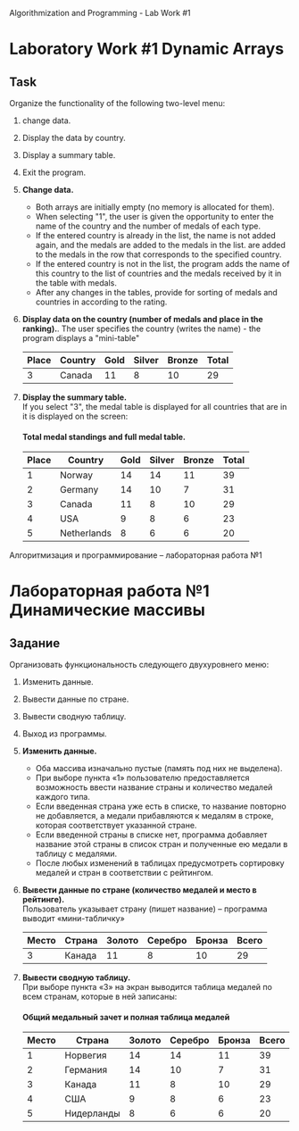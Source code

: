 Algorithmization and Programming - Lab Work #1

# Laboratory Work #1 Dynamic Arrays

## Task

Organize the functionality of the following two-level menu:

1. change data.
2. Display the data by country.
3. Display a summary table.
4. Exit the program.


1. **Change data.**
   - Both arrays are initially empty (no memory is allocated for them).
   - When selecting "1", the user is given the opportunity to enter the name of the country
     and the number of medals of each type.
   - If the entered country is already in the list, the name is not added again, and the medals are added to the medals in the list.
     are added to the medals in the row that corresponds to the specified country.
   - If the entered country is not in the list, the program adds the name of this country to the list of
     countries and the medals received by it in the table with medals.
   - After any changes in the tables, provide for sorting of medals and countries in
     according to the rating.
2. **Display data on the country (number of medals and place in the ranking).**\.
   The user specifies the country (writes the name) - the program displays a "mini-table"

   | Place | Country  | Gold | Silver | Bronze | Total |
   |-------|----------|------|--------|--------|-------|
   | 3     | Canada   | 11   | 8      | 10     | 29    |

3. **Display the summary table.**\
   If you select "3", the medal table is displayed for all countries that are in it
   is displayed on the screen:

   #### Total medal standings and full medal table.

   | Place | Country     | Gold | Silver | Bronze | Total |
   |-------|-------------|------|--------|--------|-------|
   | 1     | Norway      | 14   | 14     | 11     | 39    |
   | 2     | Germany     | 14   | 10     | 7      | 31    |
   | 3     | Canada      | 11   | 8      | 10     | 29    |
   | 4     | USA         | 9    | 8      | 6      | 23    |
   | 5     | Netherlands | 8    | 6      | 6      | 20    |

Алгоритмизация и программирование – лабораторная работа №1

# Лабораторная работа №1 Динамические массивы

## Задание

Организовать функциональность следующего двухуровнего меню:

1. Изменить данные.
2. Вывести данные по стране.
3. Вывести сводную таблицу.
4. Выход из программы.


1. **Изменить данные.**
    - Оба массива изначально пустые (память под них не выделена).
    - При выборе пункта «1» пользователю предоставляется возможность ввести название страны
      и количество медалей каждого типа.
    - Если введенная страна уже есть в списке, то название повторно не добавляется, а медали
      прибавляются к медалям в строке, которая соответствует указанной стране.
    - Если введенной страны в списке нет, программа добавляет название этой страны в список
      стран и полученные ею медали в таблицу с медалями.
    - После любых изменений в таблицах предусмотреть сортировку медалей и стран в
      соответствии с рейтингом.
2. **Вывести данные по стране (количество медалей и место в рейтинге).**\
   Пользователь указывает страну (пишет название) – программа выводит «мини-табличку»

   | Место | Страна | Золото | Серебро | Бронза | Всего |
   |-------|--------|--------|---------|--------|-------|
   | 3     | Канада | 11     | 8       | 10     | 29    |

3. **Вывести сводную таблицу.**\
   При выборе пункта «3» на экран выводится таблица медалей по всем странам, которые в ней
   записаны:

   #### Общий медальный зачет и полная таблица медалей

   | Место | Страна      | Золото | Серебро | Бронза | Всего |
   |-------|-------------|--------|---------|--------|-------|
   |   1   | Норвегия    |   14   |   14    |   11   | 39    |
   |   2   | Германия    |   14   |   10    |   7    | 31    |
   |   3   | Канада      |   11   |   8     |   10   | 29    |
   |   4   | США         |   9    |   8     |   6    | 23    |
   |   5   | Нидерланды  |   8    |   6     |   6    | 20    |

